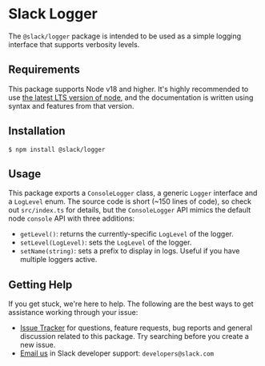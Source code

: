 # Slack Logger

The `@slack/logger` package is intended to be used as a simple logging interface that supports verbosity levels.

## Requirements

This package supports Node v18 and higher. It's highly recommended to use [the latest LTS version of
node](https://github.com/nodejs/Release#release-schedule), and the documentation is written using syntax and features
from that version.

## Installation

```shell
$ npm install @slack/logger
```

## Usage

This package exports a `ConsoleLogger` class, a generic `Logger` interface and a `LogLevel` enum.
The source code is short (~150 lines of code), so check out `src/index.ts` for details, but the `ConsoleLogger` API
mimics the default node `console` API with three additions:

- `getLevel()`: returns the currently-specific `LogLevel` of the logger.
- `setLevel(LogLevel)`: sets the `LogLevel` of the logger.
- `setName(string)`: sets a prefix to display in logs. Useful if you have multiple loggers active.

## Getting Help

If you get stuck, we're here to help. The following are the best ways to get assistance working through your issue:

  * [Issue Tracker](http://github.com/slackapi/node-slack-sdk/issues) for questions, feature requests, bug reports and
    general discussion related to this package. Try searching before you create a new issue.
  * [Email us](mailto:developers@slack.com) in Slack developer support: `developers@slack.com`
